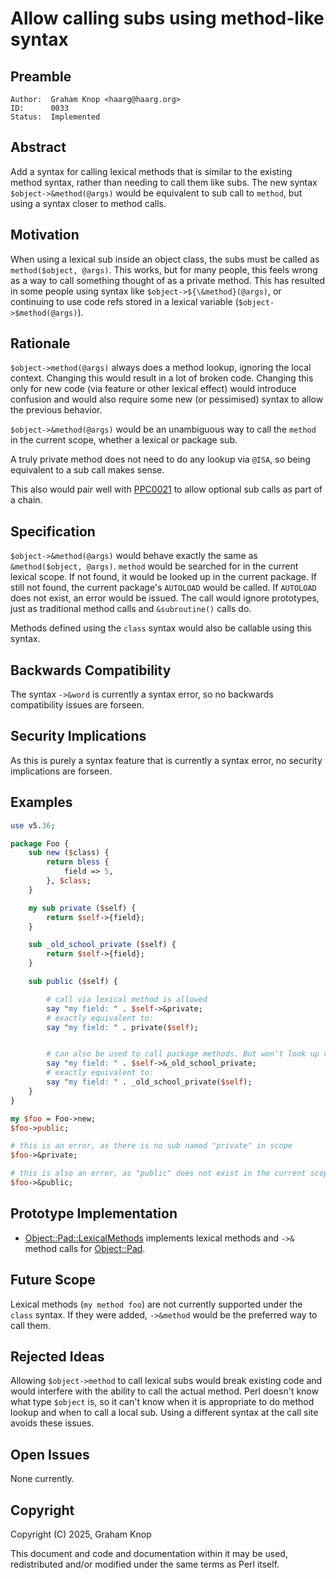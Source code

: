 # Allow calling subs using method-like syntax

## Preamble

    Author:  Graham Knop <haarg@haarg.org>
    ID:      0033
    Status:  Implemented

## Abstract

Add a syntax for calling lexical methods that is similar to the existing
method syntax, rather than needing to call them like subs. The new syntax
`$object->&method(@args)` would be equivalent to sub call to `method`, but
using a syntax closer to method calls.

## Motivation

When using a lexical sub inside an object class, the subs must be called as
`method($object, @args)`. This works, but for many people, this feels wrong
as a way to call something thought of as a private method. This has resulted
in some people using syntax like `$object->${\&method}(@args)`, or continuing
to use code refs stored in a lexical variable (`$object->$method(@args)`).

## Rationale

`$object->method(@args)` always does a method lookup, ignoring the local
context. Changing this would result in a lot of broken code. Changing this
only for new code (via feature or other lexical effect) would introduce
confusion and would also require some new (or pessimised) syntax to allow
the previous behavior.

`$object->&method(@args)` would be an unambiguous way to call the `method` in
the current scope, whether a lexical or package sub.

A truly private method does not need to do any lookup via `@ISA`, so being
equivalent to a sub call makes sense.

This also would pair well with
[PPC0021](ppc0021-optional-chaining-operator.md) to allow optional sub calls
as part of a chain.

## Specification

`$object->&method(@args)` would behave exactly the same as `&method($object,
@args)`. `method` would be searched for in the current lexical scope. If not
found, it would be looked up in the current package. If still not found, the
current package's `AUTOLOAD` would be called. If `AUTOLOAD` does not exist, an
error would be issued. The call would ignore prototypes, just as traditional
method calls and `&subroutine()` calls do.

Methods defined using the `class` syntax would also be callable using this
syntax.

## Backwards Compatibility

The syntax `->&word` is currently a syntax error, so no backwards
compatibility issues are forseen.

## Security Implications

As this is purely a syntax feature that is currently a syntax error, no
security implications are forseen.

## Examples

```perl
use v5.36;

package Foo {
    sub new ($class) {
        return bless {
            field => 5,
        }, $class;
    }

    my sub private ($self) {
        return $self->{field};
    }

    sub _old_school_private ($self) {
        return $self->{field};
    }

    sub public ($self) {

        # call via lexical method is allowed
        say "my field: " . $self->&private;
        # exactly equivalent to:
        say "my field: " . private($self);


        # can also be used to call package methods. But won't look up via @ISA
        say "my field: " . $self->&_old_school_private;
        # exactly equivalent to:
        say "my field: " . _old_school_private($self);
    }
}

my $foo = Foo->new;
$foo->public;

# this is an error, as there is no sub named "private" in scope
$foo->&private;

# this is also an error, as "public" does not exist in the current scope
$foo->&public;
```

## Prototype Implementation

* [Object::Pad::LexicalMethods](https://metacpan.org/pod/Object::Pad::LexicalMethods)
  implements lexical methods and `->&` method calls for
  [Object::Pad](https://metacpan.org/pod/Object::Pad).

## Future Scope

Lexical methods (`my method foo`) are not currently supported under the
`class` syntax. If they were added, `->&method` would be the preferred way to
call them.

## Rejected Ideas

Allowing `$object->method` to call lexical subs would break existing code and
would interfere with the ability to call the actual method. Perl doesn't know
what type `$object` is, so it can't know when it is appropriate to do method
lookup and when to call a local sub. Using a different syntax at the call site
avoids these issues.

## Open Issues

None currently.

## Copyright

Copyright (C) 2025, Graham Knop

This document and code and documentation within it may be used, redistributed
and/or modified under the same terms as Perl itself.
